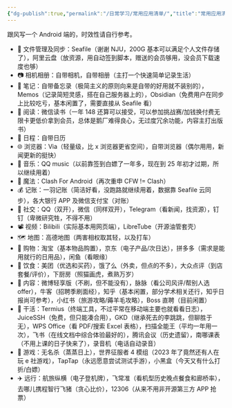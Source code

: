 ```yaml
---
{"dg-publish":true,"permalink":"/日常学习/常用应用清单/","title":"常用应用清单","tags":["Obsidian","微信读书"],"noteIcon":"1","created":"2023-11-11T20:57:38.430+08:00","updated":"2024-09-24T23:45:27.157+08:00"}
---
```


跟风写一个 Android 端的，时效性请自行参考。

- 📂 文件管理及同步：Seafile（谢谢 NJU，200G 基本可以满足个人文件存储了），阿里云盘（放资源，用自动签到脚本，赠送的会员够用，没会员下载速度也够）
- 📷 相机相册：自带相机，自带相册（主打一个快速简单记录生活）
- 📝 笔记：自带备忘录（极简主义的原则向来是自带的好用就不装别的），Memos（记录简短灵感，搭在自己服务器上的），Obsidian（免费用户在同步上比较吃亏，基本闲置了，需要直接从 Seafile 看）
- 📖 阅读：微信读书（一年 148 还算可以接受，可以参加挑战赛/加钱换付费无限卡更低价拿到会员，总体是鹅厂难得良心，无过度冗余功能，内容主打出版书）
- 📆 日程：自带日历
- 🌐 浏览器：Via（轻量级，比 x 浏览器更省空间），自带浏览器（偶尔用用，新闻更新的挺快）
- 🎵 音乐：QQ music（以前靠签到白嫖了一年多，现在到 25 年初才过期，所以继续用着）
- 🔮 魔法：Clash For Android（再次重申 CFW != Clash）
- 💰 记账：一羽记账（简洁好看，没跑路就继续用着，数据靠 Seafile 云同步），各大银行 APP 及微信支付宝（对账）
- 💬 社交：QQ（双开），微信（同样双开），Telegram（看新闻，找资源），钉钉（卑微研究牲，不得不用）
- 📽️ 视频：Bilibili（实际基本用网页端），LibreTube（开源油管套壳）
- 🗺️ 地图：高德地图（两害相权取其轻，以及打车）
- 🛒 购物：淘宝（基本物品购置），京东（电子产品/次日达），拼多多（需求是能用就行的日用品），闲鱼（看眼缘）
- 🍲 饮食：美团（优选和买药），饿了么（外卖，但点的不多），大众点评（到店套餐/评价），下厨房（照猫画虎，煮熟万岁）
- 📱 内容：微博轻享版（不刷，但不能没有），脉脉（看公司风评/帮别人选 offer），牛客（招聘季刷面经），知乎（基本闲置，部分学术相关还行，知乎日报尚可参考），小红书（旅游攻略/薅羊毛攻略），Boss 直聘（目前闲置）
- 🔧 干活：Termius（终端工具，不过平常在移动端主要也就看看日志），JuiceSSH（免费，但只能凑合用），GKD（继承死去的李跳跳，但聊胜于无），WPS Office（看 PDF/搜索 Excel 表格），扫描全能王（平均一年用一次），飞书（在线文档中综合体验最好的），腾讯会议（历史遗留），南哪课表（不用上课的日子快来了），录音机（电话自动录音）
- 🎲 游戏：无名杀（蒸蒸日上），世界征服者 4 模组（2023 年了竟然还有人在玩 e 社游戏），TapTap（永远愿意尝试测试手游），小黑盒（今天又有什么打折/白嫖）
- ✈️ 远行：航旅纵横（电子登机牌），飞常准（看机型历史晚点餐食和廊桥率），去哪儿携程智行飞猪（贪心比价），12306（从来不用非开源第三方 APP 抢票）
